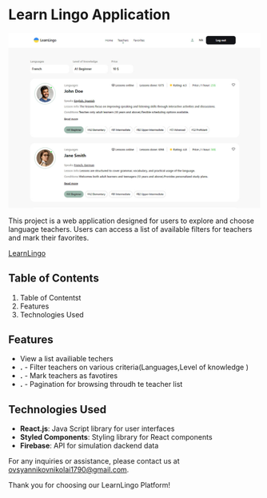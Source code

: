 # Learn Lingo Application
![Creating repo from a template step 1](./src//img/readme/main-screen.jpg)

This project is a web application designed for users to explore and choose language teachers. Users can access a list of available filters for teachers and mark their favorites.






 [LearnLingo](https://nikolas1790.github.io/learn-lingo/)

## Table of Contents
1. Table of Contentst
2. Features
3. Technologies Used

## Features
-   View a list availiable techers
- **.** - Filter teachers on various criteria(Languages,Level of knowledge )
- **.** - Mark teachers as favotires
- **.** - Pagination for browsing throudh te teacher list

## Technologies Used
- **React.js**: Java Script library for user interfaces
- **Styled Components**: Styling library for React components
- **Firebase**: API for simulation dackend data






For any inquiries or assistance, please contact us at [ovsyannikovnikolai1790@gmail.com](ovsyannikovnikolai1790@gmail.com).

Thank you for choosing our LearnLingo Platform!